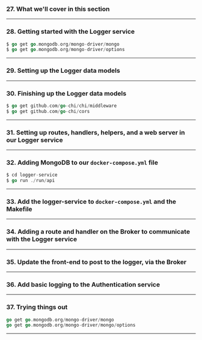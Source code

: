 ### 27. What we'll cover in this section

***

### 28. Getting started with the Logger service
```go
$ go get go.mongodb.org/mongo-driver/mongo
$ go get go.mongodb.org/mongo-driver/options
```

***

### 29. Setting up the Logger data models

***

### 30. Finishing up the Logger data models
```go
$ go get github.com/go-chi/chi/middleware
$ go get github.com/go-chi/cors
```

***

### 31. Setting up routes, handlers, helpers, and a web server in our Logger service

***

### 32. Adding MongoDB to our `docker-compose.yml` file
```go
$ cd logger-service
$ go run ./run/api
```

***

### 33. Add the logger-service to `docker-compose.yml` and the Makefile

***

### 34. Adding a route and handler on the Broker to communicate with the Logger service

***

### 35. Update the front-end to post to the logger, via the Broker

***

### 36. Add basic logging to the Authentication service

***

### 37. Trying things out
```go
go get go.mongodb.org/mongo-driver/mongo
go get go.mongodb.org/mongo-driver/mongo/options
```

***
